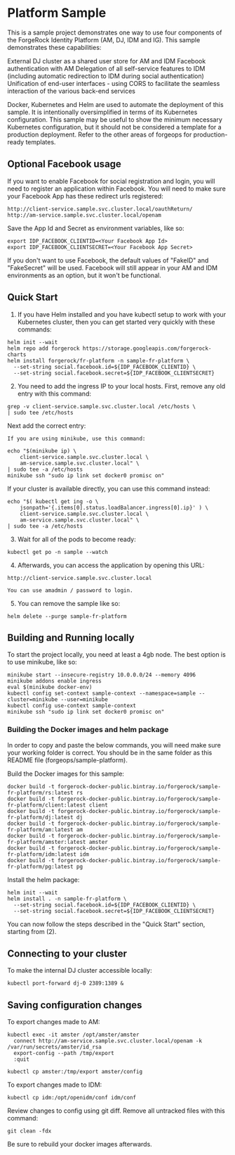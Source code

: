 # Platform Sample

This is a sample project demonstrates one way to use four components of the ForgeRock Identity Platform (AM, DJ, IDM and IG). This sample demonstrates these capabilities:

External DJ cluster as a shared user store for AM and IDM
Facebook authentication with AM
Delegation of all self-service features to IDM (including automatic redirection to IDM during social authentication)
Unification of end-user interfaces - using CORS to facilitate the seamless interaction of the various back-end services

Docker, Kubernetes and Helm are used to automate the deployment of this sample. It is intentionally oversimplified in terms of its Kubernetes configuration. This sample may be useful to show the minimum necessary Kubernetes configuration, but it should not be considered a template for a production deployment. Refer to the other areas of forgeops for production-ready templates.

## Optional Facebook usage

If you want to enable Facebook for social registration and login, you will need to register an application within Facebook. You will need to make sure your Facebook App has these redirect urls registered:

    http://client-service.sample.svc.cluster.local/oauthReturn/
    http://am-service.sample.svc.cluster.local/openam

Save the App Id and Secret as environment variables, like so:

    export IDP_FACEBOOK_CLIENTID=<Your Facebook App Id>
    export IDP_FACEBOOK_CLIENTSECRET=<Your Facebook App Secret>

If you don't want to use Facebook, the default values of "FakeID" and "FakeSecret" will be used. Facebook will still appear in your AM and IDM environments as an option, but it won't be functional.

## Quick Start

1. If you have Helm installed and you have kubectl setup to work with your Kubernetes cluster, then you can get started very quickly with these commands:
```
helm init --wait
helm repo add forgerock https://storage.googleapis.com/forgerock-charts
helm install forgerock/fr-platform -n sample-fr-platform \
  --set-string social.facebook.id=${IDP_FACEBOOK_CLIENTID} \
  --set-string social.facebook.secret=${IDP_FACEBOOK_CLIENTSECRET}
```

2. You need to add the ingress IP to your local hosts. First, remove any old entry with this command:
```
grep -v client-service.sample.svc.cluster.local /etc/hosts \
| sudo tee /etc/hosts
```
Next add the correct entry:

    If you are using minikube, use this command:
```
echo "$(minikube ip) \
    client-service.sample.svc.cluster.local \
    am-service.sample.svc.cluster.local" \
| sudo tee -a /etc/hosts
minikube ssh "sudo ip link set docker0 promisc on"
```
If your cluster is available directly, you can use this command instead:
```
echo "$( kubectl get ing -o \
    jsonpath='{.items[0].status.loadBalancer.ingress[0].ip}' ) \
    client-service.sample.svc.cluster.local \
    am-service.sample.svc.cluster.local" \
| sudo tee -a /etc/hosts
```

3. Wait for all of the pods to become ready:
```
kubectl get po -n sample --watch
```

4. Afterwards, you can access the application by opening this URL:
```
http://client-service.sample.svc.cluster.local
```

    You can use amadmin / password to login.

5. You can remove the sample like so:
```
helm delete --purge sample-fr-platform
```

## Building and Running locally

To start the project locally, you need at least a 4gb node. The best option is to use minikube, like so:

    minikube start --insecure-registry 10.0.0.0/24 --memory 4096
    minikube addons enable ingress
    eval $(minikube docker-env)
    kubectl config set-context sample-context --namespace=sample --cluster=minikube --user=minikube
    kubectl config use-context sample-context
    minikube ssh "sudo ip link set docker0 promisc on"

### Building the Docker images and helm package

In order to copy and paste the below commands, you will need make sure your working folder is correct. You should be in the same folder as this README file (forgeops/sample-platform).

Build the Docker images for this sample:

    docker build -t forgerock-docker-public.bintray.io/forgerock/sample-fr-platform/rs:latest rs
    docker build -t forgerock-docker-public.bintray.io/forgerock/sample-fr-platform/client:latest client
    docker build -t forgerock-docker-public.bintray.io/forgerock/sample-fr-platform/dj:latest dj
    docker build -t forgerock-docker-public.bintray.io/forgerock/sample-fr-platform/am:latest am
    docker build -t forgerock-docker-public.bintray.io/forgerock/sample-fr-platform/amster:latest amster
    docker build -t forgerock-docker-public.bintray.io/forgerock/sample-fr-platform/idm:latest idm
    docker build -t forgerock-docker-public.bintray.io/forgerock/sample-fr-platform/pg:latest pg

Install the helm package:

    helm init --wait
    helm install . -n sample-fr-platform \
      --set-string social.facebook.id=${IDP_FACEBOOK_CLIENTID} \
      --set-string social.facebook.secret=${IDP_FACEBOOK_CLIENTSECRET}

You can now follow the steps described in the "Quick Start" section, starting from (2).

## Connecting to your cluster

To make the internal DJ cluster accessible locally:

    kubectl port-forward dj-0 2389:1389 &

## Saving configuration changes

To export changes made to AM:

    kubectl exec -it amster /opt/amster/amster
      connect http://am-service.sample.svc.cluster.local/openam -k /var/run/secrets/amster/id_rsa
      export-config --path /tmp/export
      :quit

    kubectl cp amster:/tmp/export amster/config


To export changes made to IDM:

    kubectl cp idm:/opt/openidm/conf idm/conf

Review changes to config using git diff. Remove all untracked files with this command:

    git clean -fdx

Be sure to rebuild your docker images afterwards.
